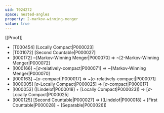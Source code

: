 ```yaml
---
uid: T024272
space: nested-angles
property: 2-markov-winning-menger
value: true
---
```

[[Proof]]

* [T000454] [Locally Compact|P000023]
* [T001072] [Second Countable|P000027]
* [I000172] ~[Markov-Winning Menger|P000070] => ~[2-Markov-Winning Menger|P000072]
* [I000166] ~[$\sigma$-relatively-compact|P000071] => ~[Markov-Winning Menger|P000070]
* [I000163] ~[$\sigma$-compact|P000017] => ~[$\sigma$-relatively-compact|P000071]
* [I000005] [$\sigma$-Locally Compact|P000025] => [$\sigma$-compact|P000017]
* [I000053] ([Lindelof|P000018] + [Locally Compact|P000023]) => [$\sigma$-Locally Compact|P000025]
* [I000125] [Second Countable|P000027] => ([Lindelof|P000018] + [First Countable|P000028] + [Separable|P000026])

